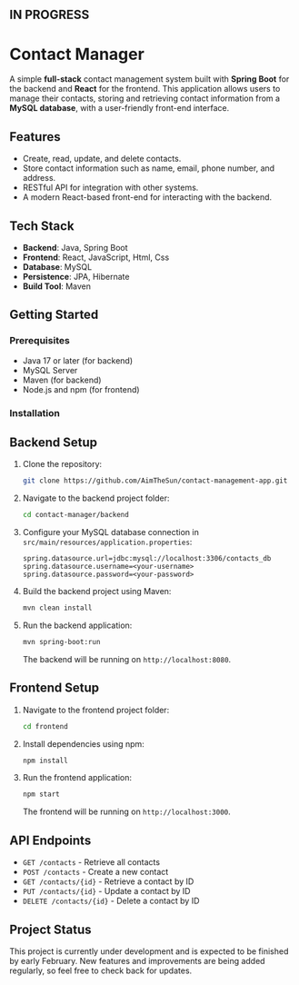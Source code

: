 ## IN PROGRESS

# Contact Manager 

A simple **full-stack** contact management system built with **Spring Boot** for the backend and **React** for the frontend. This application allows users to manage their contacts, storing and retrieving contact information from a **MySQL database**, with a user-friendly front-end interface.

## Features

- Create, read, update, and delete contacts.
- Store contact information such as name, email, phone number, and address.
- RESTful API for integration with other systems.
- A modern React-based front-end for interacting with the backend.

## Tech Stack

- **Backend**: Java, Spring Boot
- **Frontend**: React, JavaScript, Html, Css
- **Database**: MySQL
- **Persistence**: JPA, Hibernate
- **Build Tool**: Maven

## Getting Started

### Prerequisites

- Java 17 or later (for backend)
- MySQL Server
- Maven (for backend)
- Node.js and npm (for frontend)

### Installation

## Backend Setup

1. Clone the repository:

   ```bash
   git clone https://github.com/AimTheSun/contact-management-app.git
   ```

2. Navigate to the backend project folder:

   ```bash
   cd contact-manager/backend
   ```

3. Configure your MySQL database connection in `src/main/resources/application.properties`:

   ```properties
   spring.datasource.url=jdbc:mysql://localhost:3306/contacts_db
   spring.datasource.username=<your-username>
   spring.datasource.password=<your-password>
   ```

4. Build the backend project using Maven:

   ```bash
   mvn clean install
   ```

5. Run the backend application:

   ```bash
   mvn spring-boot:run
   ```

   The backend will be running on `http://localhost:8080`.

## Frontend Setup

1. Navigate to the frontend project folder:

   ```bash
   cd frontend
   ```

2. Install dependencies using npm:

   ```bash
   npm install
   ```

3. Run the frontend application:

   ```bash
   npm start
   ```

   The frontend will be running on `http://localhost:3000`.

## API Endpoints

- `GET /contacts` - Retrieve all contacts
- `POST /contacts` - Create a new contact
- `GET /contacts/{id}` - Retrieve a contact by ID
- `PUT /contacts/{id}` - Update a contact by ID
- `DELETE /contacts/{id}` - Delete a contact by ID

## Project Status

This project is currently under development and is expected to be finished by early February. New features and improvements are being added regularly, so feel free to check back for updates.
